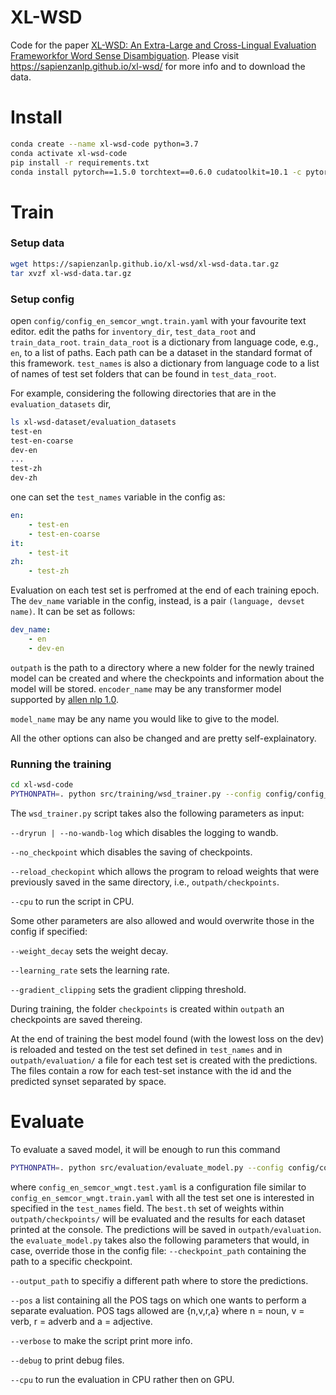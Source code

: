 # XL-WSD
Code for the paper [XL-WSD: An Extra-Large and Cross-Lingual Evaluation Frameworkfor Word Sense Disambiguation](). Please visit https://sapienzanlp.github.io/xl-wsd/ for more info and to download the data.

# Install
```bash
conda create --name xl-wsd-code python=3.7
conda activate xl-wsd-code
pip install -r requirements.txt
conda install pytorch==1.5.0 torchtext==0.6.0 cudatoolkit=10.1 -c pytorch
```

# Train
### Setup data
```bash
wget https://sapienzanlp.github.io/xl-wsd/xl-wsd-data.tar.gz
tar xvzf xl-wsd-data.tar.gz
```
### Setup config
open `config/config_en_semcor_wngt.train.yaml` with your favourite text editor.
edit the paths for `inventory_dir`, `test_data_root` and `train_data_root`.
`train_data_root` is a dictionary from language code, e.g., `en`, to a list of paths.
Each path can be a dataset in the standard format of this framework.
`test_names` is also a dictionary from language code to a list of names of test set folders that can be found in `test_data_root`.

For example, considering the following directories that are in the `evaluation_datasets` dir,
```bash
ls xl-wsd-dataset/evaluation_datasets
test-en
test-en-coarse
dev-en
...
test-zh
dev-zh
```
one can set the `test_names` variable in the config as:
```yaml
en:
    - test-en
    - test-en-coarse
it:
    - test-it
zh:
    - test-zh
```
Evaluation on each test set is perfromed at the end of each training epoch.
The `dev_name` variable in the config, instead, is a pair `(language, devset name)`.
It can be set as follows:
```yaml
dev_name:
    - en
    - dev-en
```
`outpath` is the path to a directory where a new folder for the newly trained model can be created and where the checkpoints and information about the model will be stored.
`encoder_name` may be any transformer model supported by [allen nlp 1.0](https://github.com/allenai/allennlp).

`model_name` may be any name you would like to give to the model.

All the other options can also be changed and are pretty self-explainatory.

### Running the training
```bash
cd xl-wsd-code
PYTHONPATH=. python src/training/wsd_trainer.py --config config/config_en_semcor_wngt.train.yaml
```
The `wsd_trainer.py` script takes also the following parameters as input:

`--dryrun | --no-wandb-log` which disables the logging to wandb.

`--no_checkpoint` which disables the saving of checkpoints.

`--reload_checkopint` which allows the program to reload weights that were previously saved in the same directory, i.e., `outpath/checkpoints`.

`--cpu` to run the script in CPU.

Some other parameters are also allowed and would overwrite those in the config if specified:

`--weight_decay` sets the weight decay.

`--learning_rate` sets the learning rate.

`--gradient_clipping` sets the gradient clipping threshold.


During training, the folder `checkpoints` is created within `outpath` an checkpoints are saved
thereing.

At the end of training the best model found (with the lowest loss on the dev) is reloaded
and tested on the test set defined in `test_names` and in `outpath/evaluation/` a file for each
test set is created with the predictions. The files contain a row for each test-set instance
with the id and the predicted synset separated by space.

# Evaluate
To evaluate a saved model, it will be enough to run this command
```bash
PYTHONPATH=. python src/evaluation/evaluate_model.py --config config/config_en_semcor_wngt.test.yaml
```
where `config_en_semcor_wngt.test.yaml` is a configuration file similar to `config_en_semcor_wngt.train.yaml` with all the test set one is interested in specified in the `test_names` field.
The `best.th` set of weights within `outpath/checkpoints/` will be evaluated and the results for each
dataset printed at the console. The predictions will be saved in `outpath/evaluation`.
the `evaluate_model.py` takes also the following parameters that would, in case, override those in the config file:
`--checkpoint_path` containing the path to a specific checkpoint.

`--output_path` to specifiy a different path where to store the predictions.

`--pos` a list containing all the POS tags on which one wants to perform a separate evaluation. POS tags allowed are {n,v,r,a} where n = noun, v = verb, r = adverb and a = adjective.

 `--verbose` to make the script print more info.

 `--debug` to print debug files.

 `--cpu` to run the evaluation in CPU rather then on GPU.